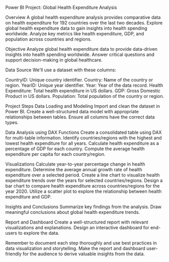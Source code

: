 Power BI Project: Global Health Expenditure Analysis

Overview
A global health expenditure analysis provides comparative data on health expenditure for 192 countries over the last two decades. Explore global health expenditure data to gain insights into health spending worldwide. Analyze key metrics like health expenditure, GDP, and population across countries and regions.

Objective
Analyze global health expenditure data to provide data-driven insights into health spending worldwide. Answer critical questions and support decision-making in global healthcare.

Data Source
We'll use a dataset with these columns:

CountryID: Unique country identifier.
Country: Name of the country or region.
YearID: Unique year identifier.
Year: Year of the data record.
Health Expenditure: Total health expenditure in US dollars.
GDP: Gross Domestic Product in US dollars.
Population: Total population of the country or region.

Project Steps
Data Loading and Modeling
Import and clean the dataset in Power BI.
Create a well-structured data model with appropriate relationships between tables.
Ensure all columns have the correct data types.

Data Analysis using DAX Functions
Create a consolidated table using DAX for multi-table information.
Identify countries/regions with the highest and lowest health expenditure for all years.
Calculate health expenditure as a percentage of GDP for each country.
Compute the average health expenditure per capita for each country/region.

Visualizations
Calculate year-to-year percentage change in health expenditure.
Determine the average annual growth rate of health expenditure over a selected period.
Create a line chart to visualize health expenditure trends over the years for selected countries/regions.
Design a bar chart to compare health expenditure across countries/regions for the year 2020.
Utilize a scatter plot to explore the relationship between health expenditure and GDP.

Insights and Conclusions
Summarize key findings from the analysis.
Draw meaningful conclusions about global health expenditure trends.

Report and Dashboard
Create a well-structured report with relevant visualizations and explanations.
Design an interactive dashboard for end-users to explore the data.

Remember to document each step thoroughly and use best practices in data visualization and storytelling. Make the report and dashboard user-friendly for the audience to derive valuable insights from the data.
